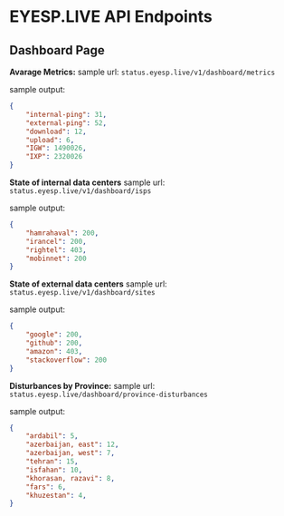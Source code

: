 # EYESP.LIVE API Endpoints

## Dashboard Page

**Avarage Metrics:**
sample url: `status.eyesp.live/v1/dashboard/metrics`

sample output:
```json
{
	"internal-ping": 31,
	"external-ping": 52,
    "download": 12,
    "upload": 6,
    "IGW": 1490026,
    "IXP": 2320026
}
```

**State of internal data centers**
sample url: `status.eyesp.live/v1/dashboard/isps`

sample output:
```json
{
    "hamrahaval": 200,
    "irancel": 200,
    "rightel": 403,
    "mobinnet": 200
}
```

**State of external data centers**
sample url: `status.eyesp.live/v1/dashboard/sites`

sample output:
```json
{
    "google": 200,
    "github": 200,
    "amazon": 403,
    "stackoverflow": 200
}
```

**Disturbances by Province:**
sample url: `status.eyesp.live/dashboard/province-disturbances`

sample output:
```json
{
    "ardabil": 5,
    "azerbaijan, east": 12,
    "azerbaijan, west": 7,
    "tehran": 15,
    "isfahan": 10,
    "khorasan, razavi": 8,
    "fars": 6,
    "khuzestan": 4,
}
```

